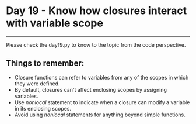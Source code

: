 # Day 19 - Know how closures interact with variable scope

---

Please check the day19.py to know to the topic from the code perspective.

## Things to remember:

-   Closure functions can refer to variables from any of the scopes in which they were defined.
-   By default, closures can't affect enclosing scopes by assigning variables.
-   Use _nonlocal_ statement to indicate when a closure can modify a variable in its enclosing scopes.
-   Avoid using _nonlocal_ statements for anything beyond simple functions.
